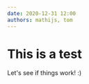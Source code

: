 ```yaml
---
date: 2020-12-31 12:00
authors: mathijs, tom
---
```

#  This is a test

Let's see if things work! :)
